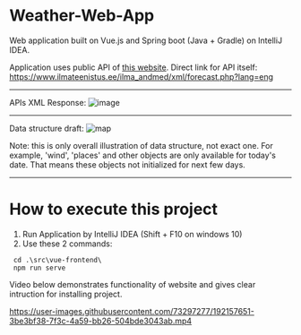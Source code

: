 # Weather-Web-App
Web application built on Vue.js and Spring boot (Java + Gradle) on IntelliJ IDEA.

Application uses public API of [this website](https://www.ilmateenistus.ee/ilm/prognoosid/locality-forecast/?lang=en). 
Direct link for API itself: https://www.ilmateenistus.ee/ilma_andmed/xml/forecast.php?lang=eng

___

APIs XML Response:
![image](https://user-images.githubusercontent.com/73297277/192157768-9084b3e6-f742-4994-8647-935ace4023b4.png)

___

Data structure draft:
![map](https://user-images.githubusercontent.com/73297277/192157501-f94ab099-0a54-4f06-85e8-11c4fc3137e5.png)

Note: this is only overall illustration of data structure, not exact one. For example, 'wind', 'places' and other objects are only available for today's date. That means these objects not initialized for next few days.

___

# How to execute this project

1) Run Application by IntelliJ IDEA (Shift + F10 on windows 10)
2) Use these 2 commands:
```
 cd .\src\vue-frontend\
 npm run serve
```

Video below demonstrates functionality of website and gives clear intruction for installing project.

https://user-images.githubusercontent.com/73297277/192157651-3be3bf38-7f3c-4a59-bb26-504bde3043ab.mp4


